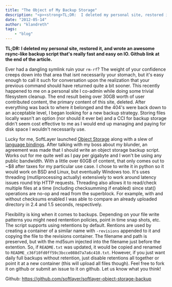 ```yaml
---
title: "The Object of My Backup Storage"
description: "<p><strong>TL;DR:  I deleted my personal site, restored it, and wrote an awesome rsync-like backup script that's really "
date: "2012-05-14"
author: "klandreth"
tags:
    - "blog"
---
```


<p><strong>TL;DR:  I deleted my personal site, restored it, and wrote an awesome rsync-like backup script that's really fast and easy on IO.  Github link at the end of the article.</strong></p>
<p>Ever had a dangling symlink ruin your <span class="geshifilter"><code class="text geshifilter-text">rm-rf</code></span>?  The weight of your confidence creeps down into that area that isnt necessarily your stomach, but it's easy enough to call it such for conversation upon the realization that your previous command should have returned quite a bit sooner.  This recently happened to me on a personal site I co-admin while doing some trivial filesystem cleanup. The end result being over 30GB worth of user contributed content, the primary content of this site, deleted.  After everything was back to where it belonged and the 404's were back down to an acceptable level, I began looking for a new backup strategy.  Storing files locally wasn't an option (nor should it ever be) and a CCI for backup storage didn't seem cost effective to me as I would end up managing and paying for disk space I wouldn't necessarily use. </p>
<p>Lucky for me, SoftLayer launched <a href="http://blog.softlayer.com/2012/softlayer-openstack-swift-softlayer-object-storage/">Object Storage</a> along with a slew of <a href="http://github.com/softlayer">language bindings</a>. After talking with my boss about my blunder, an agreement was made that I should write an object storage backup script. Works out for me quite well as I pay per gigabyte and I won't be using any public bandwidth. With a little over 60GB of content, that only comes out to ~$8 after taxes for my particular use case. I chose to write it in python so it would work on BSD and Linux, but eventually Windows too. It's uses threading (mutliprocessing actually) extensively to work around latency issues round trip HTTP requests. Threading also allows it to read/check multiple files at a time (including checksumming if enabled) since stat() operations are no-op and read from the superblock. For example, with and without checksums enabled I was able to compare an already uploaded directory in 2.4 and 1.5 seconds, respectively.</p>
<p>Flexibility is king when it comes to backups. Depending on your file write patterns you might need rentention policies, point in time snap shots, etc.  The script supports using retentions by default. Rentions are used by creating a container of a similar name with <span class="geshifilter"><code class="text geshifilter-text">-revisions</code></span> appended to it and copying the file to the revisions container. The filename and path is preserved, but with the md5sum injected into the filename just before the extention. So, if <span class="geshifilter"><code class="text geshifilter-text">README.txt</code></span> was updated, it would be copied and renamed to <span class="geshifilter"><code class="text geshifilter-text">README_c36f10fd0ff59c3bcce088d7a7a6c410.txt</code></span>. However, if you just want daily full backups without retention, just disable retentions all together or point it at a new container (this will upload all files though).  Feel free to fork it on github or submit an issue to it on github.  Let us know what you think!</p>
<p>Github: <a href="https://github.com/softlayer/softlayer-object-storage-backup" title="https://github.com/softlayer/softlayer-object-storage-backup">https://github.com/softlayer/softlayer-object-storage-backup</a></p>

